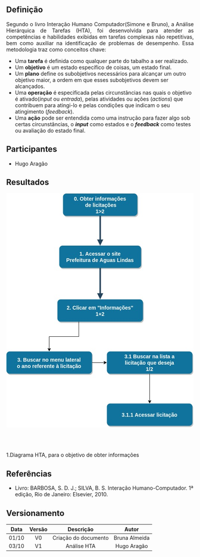 ## Definição

<p align="justify">
Segundo o livro Interação Humano Computador(Simone e Bruno), a Análise Hierárquica de Tarefas (HTA), foi desenvolvida para atender as competências e habilidades exibidas em tarefas complexas não repetitivas, bem como auxiliar na identificação de problemas de desempenho. Essa metodologia traz como conceitos chave:
</p>

* Uma **tarefa** é definida como qualquer parte do tabalho a ser realizado.
* Um **objetivo** é um estado específico de coisas, um estado final.
* Um **plano** define os subobjetivos necessários para alcançar um outro objetivo maior, a ordem em que esses subobjetivos devem ser alcançados.
* Uma **operação** é especificada pelas circunstâncias nas quais o objetivo é ativado(_input_ ou _entrada_), pelas atividades ou ações (_actions_) que contribuem para atingi-lo e pelas condições que indicam o seu atingimento (_feedback_).
*  Uma **ação** pode ser entendida como uma instrução para fazer algo sob certas circunstâncias, o _**input**_ como estados e o _**feedback**_ como testes ou avaliação do estado final.

## Participantes

* Hugo Aragão

## Resultados

![Diagrama HTA, para o objetivo de obter informações](../imagens/htainformacoes.jpg)

<br></br>

1.Diagrama HTA, para o objetivo de obter informações

## Referências

+ Livro: BARBOSA, S. D. J.; SILVA, B. S. Interação Humano-Computador. 1ª edição, Rio de Janeiro: Elsevier, 2010.

## Versionamento

| Data | Versão |           Descrição             |    Autor    |
|:----:|:------:|:-------------------------------:|:-----------:|
|01/10 |V0      |     Criação do documento        |Bruna Almeida|
|03/10 |V1      |     Análise HTA                |Hugo Aragão  |
